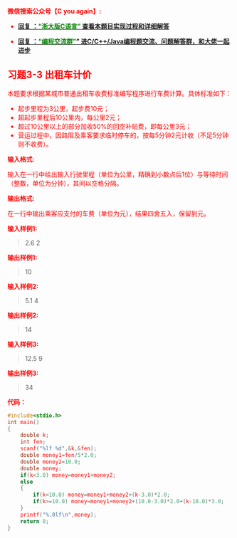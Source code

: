 
<font color='red'> **微信搜索公众号【C you again】:**

- [**回复 ：<font color='green'>“浙大版C语言”</font> 查看本题目实现过程和详细解答** ](  http://gzh.cyouagain.cn/) 
 
- [ **回复 ：<font color='green'>“编程交流群”</font>” 进C/C++/Java编程题交流、问题解答群，和大佬一起进步**  ](  http://cyouagain.cn/    ) 


## 习题3-3 出租车计价

本题要求根据某城市普通出租车收费标准编写程序进行车费计算。具体标准如下：

 - 起步里程为3公里，起步费10元；
 - 超起步里程后10公里内，每公里2元；
 - 超过10公里以上的部分加收50%的回空补贴费，即每公里3元；
 - 营运过程中，因路阻及乘客要求临时停车的，按每5分钟2元计收（不足5分钟则不收费）。

**输入格式:**

输入在一行中给出输入行驶里程（单位为公里，精确到小数点后1位）与等待时间（整数，单位为分钟），其间以空格分隔。

**输出格式:**

在一行中输出乘客应支付的车费（单位为元），结果四舍五入，保留到元。

**输入样例1:**

> 2.6 2

**输出样例1:**

> 10

**输入样例2:**

> 5.1 4

**输出样例2:**

> 14

**输入样例3:**

> 12.5 9

**输出样例3:**

> 34

**代码：**

```c
#include<stdio.h>
int main()
{
    double k;
    int fen;
    scanf("%lf %d",&k,&fen);
    double money1=fen/5*2.0;
    double money2=10.0;
    double money;
    if(k<3.0) money=money1+money2;
    else
    {
        if(k<10.0) money=money1+money2+(k-3.0)*2.0;
        if(k>=10.0) money=money1+money2+(10.0-3.0)*2.0+(k-10.0)*3.0;
    }
    printf("%.0lf\n",money);
    return 0;
}

```

